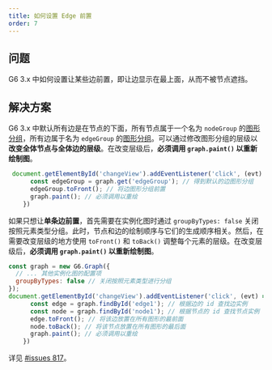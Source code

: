 ```yaml
---
title: 如何设置 Edge 前置
order: 7
---
```


## 问题
G6 3.x 中如何设置让某些边前置，即让边显示在最上面，从而不被节点遮挡。

## 解决方案
G6 3.x 中默认所有边是在节点的下面，所有节点属于一个名为 `nodeGroup` 的[图形分组](/zh/docs/manual/advanced/keyconcept/graphics-group)，所有边属于名为 `edgeGroup` 的[图形分组](/zh/docs/manual/advanced/keyconcept/graphics-group)。可以通过修改图形分组的层级以**改变全体节点与全体边的层级**。在改变层级后，**必须调用 `graph.paint()` 以重新绘制图**。

```javascript
 document.getElementById('changeView').addEventListener('click', (evt) => {
      const edgeGroup = graph.get('edgeGroup'); // 得到默认的边图形分组
      edgeGroup.toFront(); // 将边图形分组前置
      graph.paint(); // 必须调用以重绘
    })
```

如果只想让**单条边前置**，首先需要在实例化图时通过 `groupByTypes: false` 关闭按照元素类型分组。此时，节点和边的绘制顺序与它们的生成顺序相关。然后，在需要改变层级的地方使用 `toFront()` 和 `toBack()` 调整每个元素的层级。在改变层级后，**必须调用 `graph.paint()` 以重新绘制图**。

```javascript
const graph = new G6.Graph({
  // ... 其他实例化图的配置项
  groupByTypes: false // 关闭按照元素类型进行分组
});
document.getElementById('changeView').addEventListener('click', (evt) => {
      const edge = graph.findById('edge1'); // 根据边的 id 查找边实例
      const node = graph.findById('node1'); // 根据节点的 id 查找节点实例
      edge.toFront(); // 将该边放置在所有图形的最前面
      node.toBack(); // 将该节点放置在所有图形的最后面
      graph.paint(); // 必须调用以重绘
    })
```

详见 <a href='https://github.com/antvis/G6/issues/817' target='_blank'>#issues 817</a>。

